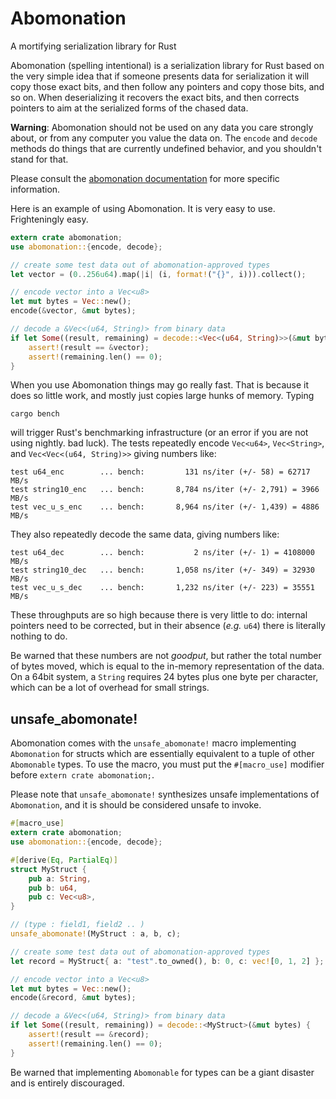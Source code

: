 # Abomonation
A mortifying serialization library for Rust

Abomonation (spelling intentional) is a serialization library for Rust based on the very simple idea that if someone presents data for serialization it will copy those exact bits, and then follow any pointers and copy those bits, and so on. When deserializing it recovers the exact bits, and then corrects pointers to aim at the serialized forms of the chased data.

**Warning**: Abomonation should not be used on any data you care strongly about, or from any computer you value the data on. The `encode` and `decode` methods do things that are currently undefined behavior, and you shouldn't stand for that.

Please consult the [abomonation documentation](https://frankmcsherry.github.com/abomonation) for more specific information.

Here is an example of using Abomonation. It is very easy to use. Frighteningly easy.

```rust
extern crate abomonation;
use abomonation::{encode, decode};

// create some test data out of abomonation-approved types
let vector = (0..256u64).map(|i| (i, format!("{}", i))).collect();

// encode vector into a Vec<u8>
let mut bytes = Vec::new();
encode(&vector, &mut bytes);

// decode a &Vec<(u64, String)> from binary data
if let Some((result, remaining) = decode::<Vec<(u64, String)>>(&mut bytes) {
    assert!(result == &vector);
    assert!(remaining.len() == 0);
}
```

When you use Abomonation things may go really fast. That is because it does so little work, and mostly just copies large hunks of memory. Typing

    cargo bench

will trigger Rust's benchmarking infrastructure (or an error if you are not using nightly. bad luck). The tests repeatedly encode `Vec<u64>`, `Vec<String>`, and `Vec<Vec<(u64, String)>>` giving numbers like:

    test u64_enc        ... bench:         131 ns/iter (+/- 58) = 62717 MB/s
    test string10_enc   ... bench:       8,784 ns/iter (+/- 2,791) = 3966 MB/s
    test vec_u_s_enc    ... bench:       8,964 ns/iter (+/- 1,439) = 4886 MB/s

They also repeatedly decode the same data, giving numbers like:

    test u64_dec        ... bench:           2 ns/iter (+/- 1) = 4108000 MB/s
    test string10_dec   ... bench:       1,058 ns/iter (+/- 349) = 32930 MB/s
    test vec_u_s_dec    ... bench:       1,232 ns/iter (+/- 223) = 35551 MB/s

These throughputs are so high because there is very little to do: internal pointers need to be corrected, but in their absence (*e.g.* `u64`) there is literally nothing to do.

Be warned that these numbers are not *goodput*, but rather the total number of bytes moved, which is equal to the in-memory representation of the data. On a 64bit system, a `String` requires 24 bytes plus one byte per character, which can be a lot of overhead for small strings.

## unsafe_abomonate!

Abomonation comes with the `unsafe_abomonate!` macro implementing `Abomonation` for structs which are essentially equivalent to a tuple of other `Abomonable` types. To use the macro, you must put the `#[macro_use]` modifier before `extern crate abomonation;`.

Please note that `unsafe_abomonate!` synthesizes unsafe implementations of `Abomonation`, and it is should be considered unsafe to invoke.

```rust
#[macro_use]
extern crate abomonation;
use abomonation::{encode, decode};

#[derive(Eq, PartialEq)]
struct MyStruct {
    pub a: String,
    pub b: u64,
    pub c: Vec<u8>,
}

// (type : field1, field2 .. )
unsafe_abomonate!(MyStruct : a, b, c);

// create some test data out of abomonation-approved types
let record = MyStruct{ a: "test".to_owned(), b: 0, c: vec![0, 1, 2] };

// encode vector into a Vec<u8>
let mut bytes = Vec::new();
encode(&record, &mut bytes);

// decode a &Vec<(u64, String)> from binary data
if let Some((result, remaining)) = decode::<MyStruct>(&mut bytes) {
    assert!(result == &record);
    assert!(remaining.len() == 0);
}
```

Be warned that implementing `Abomonable` for types can be a giant disaster and is entirely discouraged.

